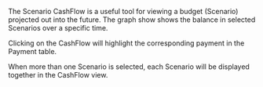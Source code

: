 The Scenario CashFlow is a useful tool for viewing a budget (Scenario) projected out into the future. The graph show shows the balance in selected Scenarios over a specific time.

Clicking on the CashFlow will highlight the corresponding payment in the Payment table.

When more than one Scenario is selected, each Scenario will be displayed together in the CashFlow view.